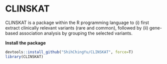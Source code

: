 
<!-- README.md is generated from README.Rmd. Please edit that file -->

# CLINSKAT

CLINSKAT is a package within the R programming language to (i) first
extract clinically relevant variants (rare and common), followed by (ii)
gene-based association analysis by grouping the selected variants.

**Install the package**

``` r
devtools::install_github("ShihChingYu/CLINSKAT", force=T)
library(CLINSKAT)
```


